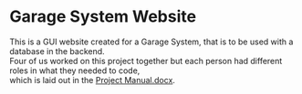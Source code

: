 # Garage System Website

This is a GUI website created for a Garage System, that is to be used with a database in the backend.  
Four of us worked on this project together but each person had different roles in what they needed to code,  
which is laid out in the [Project Manual.docx](https://github.com/Triple-B-Org/Garage-System-Website/blob/main/Project%20Manual.docx).
